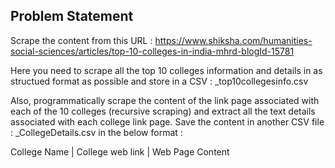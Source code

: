 ## Problem Statement

Scrape the content from this URL : https://www.shiksha.com/humanities-social-sciences/articles/top-10-colleges-in-india-mhrd-blogId-15781

Here you need to scrape all the top 10 colleges information and details in as structued format as possible and store in a CSV : _top10collegesinfo.csv

Also, programmatically scrape the content of the link page associated with each of the 10 colleges (recursive scraping) and extract all the text details associated with each college link page. Save the content in another CSV file : _CollegeDetails.csv in the below format :

College Name | College web link | Web Page Content

